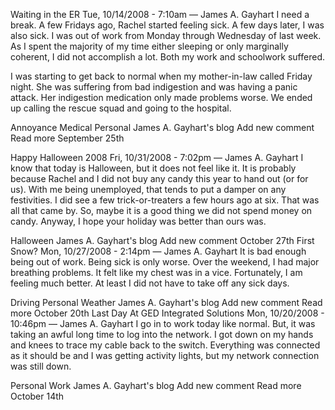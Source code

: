 Waiting in the ER
Tue, 10/14/2008 - 7:10am — James A. Gayhart
I need a break. A few Fridays ago, Rachel started feeling sick. A few days later, I was also sick. I was out of work from Monday through Wednesday of last week. As I spent the majority of my time either sleeping or only marginally coherent, I did not accomplish a lot. Both my work and schoolwork suffered.

I was starting to get back to normal when my mother-in-law called Friday night. She was suffering from bad indigestion and was having a panic attack. Her indigestion medication only made problems worse. We ended up calling the rescue squad and going to the hospital.

Annoyance
Medical
Personal
James A. Gayhart's blog
Add new comment
Read more
September 25th


Happy Halloween 2008
Fri, 10/31/2008 - 7:02pm — James A. Gayhart
I know that today is Halloween, but it does not feel like it. It is probably because Rachel and I did not buy any candy this year to hand out (or for us). With me being unemployed, that tends to put a damper on any festivities. I did see a few trick-or-treaters a few hours ago at six. That was all that came by. So, maybe it is a good thing we did not spend money on candy. Anyway, I hope your holiday was better than ours was.

Halloween
James A. Gayhart's blog
Add new comment
October 27th
First Snow?
Mon, 10/27/2008 - 2:14pm — James A. Gayhart
It is bad enough being out of work. Being sick is only worse. Over the weekend, I had major breathing problems. It felt like my chest was in a vice. Fortunately, I am feeling much better. At least I did not have to take off any sick days.

Driving
Personal
Weather
James A. Gayhart's blog
Add new comment
Read more
October 20th
Last Day At GED Integrated Solutions
Mon, 10/20/2008 - 10:46pm — James A. Gayhart
I go in to work today like normal. But, it was taking an awful long time to log into the network. I got down on my hands and knees to trace my cable back to the switch. Everything was connected as it should be and I was getting activity lights, but my network connection was still down.

Personal
Work
James A. Gayhart's blog
Add new comment
Read more
October 14th